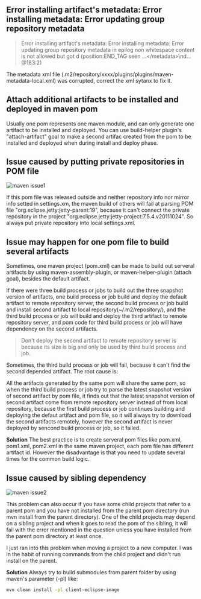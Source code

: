 ## Error installing artifact's metadata: Error installing metadata: Error updating group repository metadata
> Error installing artifact's metadata: Error installing metadata: Error updating group repository metadata in epilog non whitespace content is not allowed but got d \(position:END_TAG seen ...\<\/metadata\>\\nd... @183:2\)

The metadata xml file (.m2/repository/xxxx/plugins/plugins/maven-metadata-local.xml) was corrupted, correct the xml sytanx to fix it.

## Attach additional artifacts to be installed and deployed in maven pom 
Usually one pom represents one maven module, and can only generate one artifact to be installed and deployed. You can use build-helper plugin's "attach-artifact" goal to make a second artifac created from the pom to be installed and deployed when during install and deploy phase.

## Issue caused by putting private repositories in POM file

![maven issue1](../_media/maven_issue1.png)

If this pom file was released outside and neither repository info nor mirror info setted in settings.xm, the maven build of others will fail at parsing POM file "org.eclipse.jetty:jetty-parent:19", because it can't connect the private repository in the project "org.eclipse.jetty:jetty-project:7.5.4.v20111024". So always put private repository into local settings.xml.

## Issue may happen for one pom file to build several artifacts
Sometimes, one maven project (pom.xml) can be made to build out serveral artifacts by using maven-assembly-plugin, or maven-helper-plugin (attach goal), besides the default artifact.

If there were three build process or jobs to build out the three snapshot version of artifacts, one build process or job build and deploy the default artifact to remote repository server, the second build process or job build and install second artifact to local repository(~/.m2/repository/), and the third build process or job will build and deploy the third artifact to remote repository server, and pom code for third build process or job will have dependency on the second artifacts. 
> Don't deploy the second artifact to remote repository server is because its size is big and only be used by third build process and job.

Sometimes, the third build process or job will fail, because it can't find the second depended artifact. The root cause is:

All the artifacts generated by the same pom will share the same pom, so when the third build process or job try to parse the latest snapshot version of second artifact by pom file, it finds out that the latest snapshot version of second artifact come from remote repository server instead of from local repository, because the first build process or job continues building and deploying the defaut artifact and pom file, so it will always try to download the second artifacts remotely, however the second artifact is never deployed by sencond build process or job, so it failed.

**Solution**
The best practice is to create serveral pom files like pom.xml, pom1.xml, pom2.xml in the same maven project, each pom file has different artifact id. However the disadvantage is that you need to update several times for the common build logic.

## Issue caused by sibling dependency
![maven issue2](../_media/maven_issue2.png)

This problem can also occur if you have some child projects that refer to a parent pom and you have not installed from the parent pom directory (run mvn install from the parent directory). One of the child projects may depend on a sibling project and when it goes to read the pom of the sibling, it will fail with the error mentioned in the question unless you have installed from the parent pom directory at least once.

I just ran into this problem when moving a project to a new computer. I was in the habit of running commands from the child project and didn't run install on the parent.

**Solution**
Always try to build submodules from parent folder by using maven's parameter (-pl) like:
```sh
mvn clean install -pl client-eclipse-image
```